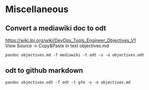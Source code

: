 # Miscellaneous

## Convert a mediawiki doc to odt  
https://wiki.lpi.org/wiki/DevOps_Tools_Engineer_Objectives_V1  
View Source -> Copy&Paste in text objectives.md  
```
pandoc objectives.md -f mediawiki -t odt -s -o objectives.odt
```
## odt to github markdown  
```
pandoc objectives.odt -f odt -t gfm -s -o objectives.md
```
